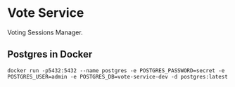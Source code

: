 # Vote Service
Voting Sessions Manager.

## Postgres in Docker

```
docker run -p5432:5432 --name postgres -e POSTGRES_PASSWORD=secret -e POSTGRES_USER=admin -e POSTGRES_DB=vote-service-dev -d postgres:latest
```
